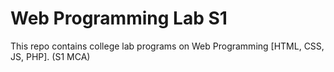 # Web Programming Lab S1
This repo contains college lab programs on Web Programming [HTML, CSS, JS, PHP]. (S1 MCA)
